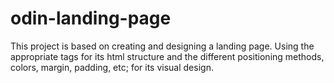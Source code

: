 # odin-landing-page
This project is based on creating and designing a landing page. 
Using the appropriate tags for its html structure and the different 
positioning methods, colors, margin, padding, etc; for its visual design.